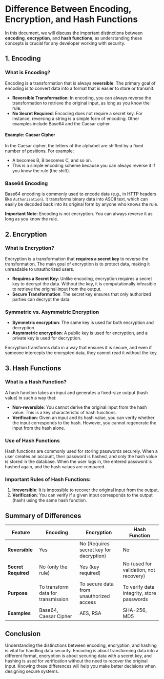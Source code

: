 # Difference Between Encoding, Encryption, and Hash Functions

In this document, we will discuss the important distinctions between **encoding**, **encryption**, and **hash functions**, as understanding these concepts is crucial for any developer working with security.

## 1. Encoding

### What is Encoding?
Encoding is a transformation that is always **reversible**. The primary goal of encoding is to convert data into a format that is easier to store or transmit.

- **Reversible Transformation**: In encoding, you can always reverse the transformation to retrieve the original input, as long as you know the rule.
- **No Secret Required**: Encoding does not require a secret key. For instance, reversing a string is a simple form of encoding. Other examples include Base64 and the Caesar cipher.

#### Example: Caesar Cipher
In the Caesar cipher, the letters of the alphabet are shifted by a fixed number of positions. For example:
- A becomes B, B becomes C, and so on.
- This is a simple encoding scheme because you can always reverse it if you know the rule (the shift).

### Base64 Encoding
Base64 encoding is commonly used to encode data (e.g., in HTTP headers like `Authorization`). It transforms binary data into ASCII text, which can easily be decoded back into its original form by anyone who knows the rule.

**Important Note**: Encoding is not encryption. You can always reverse it as long as you know the rule.

## 2. Encryption

### What is Encryption?
Encryption is a transformation that **requires a secret key** to reverse the transformation. The main goal of encryption is to protect data, making it unreadable to unauthorized users.

- **Requires a Secret Key**: Unlike encoding, encryption requires a secret key to decrypt the data. Without the key, it is computationally infeasible to retrieve the original input from the output.
- **Secure Transformation**: The secret key ensures that only authorized parties can decrypt the data.

### Symmetric vs. Asymmetric Encryption
- **Symmetric encryption**: The same key is used for both encryption and decryption.
- **Asymmetric encryption**: A public key is used for encryption, and a private key is used for decryption.

Encryption transforms data in a way that ensures it is secure, and even if someone intercepts the encrypted data, they cannot read it without the key.

## 3. Hash Functions

### What is a Hash Function?
A hash function takes an input and generates a fixed-size output (hash value) in such a way that:

- **Non-reversible**: You cannot derive the original input from the hash value. This is a key characteristic of hash functions.
- **Verification**: Given an input and its hash value, you can verify whether the input corresponds to the hash. However, you cannot regenerate the input from the hash alone.

### Use of Hash Functions
Hash functions are commonly used for storing passwords securely. When a user creates an account, their password is hashed, and only the hash value is stored in the database. When the user logs in, the entered password is hashed again, and the hash values are compared.

### Important Rules of Hash Functions:
1. **Irreversible**: It is impossible to recover the original input from the output.
2. **Verification**: You can verify if a given input corresponds to the output (hash) using the same hash function.

## Summary of Differences

| Feature        | Encoding                          | Encryption                          | Hash Function                         |
|----------------|-----------------------------------|-------------------------------------|---------------------------------------|
| **Reversible** | Yes                               | No (Requires secret key for decryption) | No                                    |
| **Secret Required** | No (only the rule)            | Yes (key required)                  | No (used for validation, not recovery) |
| **Purpose**    | To transform data for transmission | To secure data from unauthorized access | To verify data integrity, store passwords |
| **Examples**   | Base64, Caesar Cipher             | AES, RSA                            | SHA-256, MD5                         |

## Conclusion

Understanding the distinctions between encoding, encryption, and hashing is vital for handling data security. Encoding is about transforming data into a different format, encryption is about securing data with a secret key, and hashing is used for verification without the need to recover the original input. Knowing these differences will help you make better decisions when designing secure systems.
